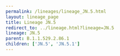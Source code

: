 ```yaml
---
permalink: /lineages/lineage_JN.5.html
layout: lineage_page
title: Lineage JN.5
redirect_to: ../lineage.html?lineage=JN.5
lineage: JN.5
parent: B.1.1.529.2.86.1
children: ['JN.5', 'JN.5.1']
---
```

